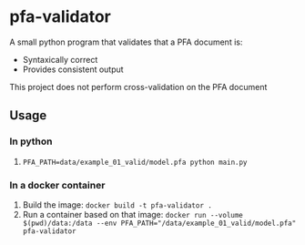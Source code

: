 # pfa-validator

A small python program that validates that a PFA document is:
- Syntaxically correct
- Provides consistent output

This project does not perform cross-validation on the PFA document

## Usage

### In python
1. `PFA_PATH=data/example_01_valid/model.pfa python main.py`

### In a docker container
1. Build the image: `docker build -t pfa-validator .`
2. Run a container based on that image: `docker run --volume $(pwd)/data:/data --env PFA_PATH="/data/example_01_valid/model.pfa" pfa-validator`

